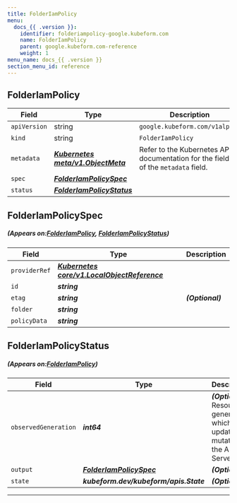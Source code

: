 ```yaml
---
title: FolderIamPolicy
menu:
  docs_{{ .version }}:
    identifier: folderiampolicy-google.kubeform.com
    name: FolderIamPolicy
    parent: google.kubeform.com-reference
    weight: 1
menu_name: docs_{{ .version }}
section_menu_id: reference
---
```


## FolderIamPolicy
| Field | Type | Description |
| ------ | ----- | ----------- |
| `apiVersion` | string | `google.kubeform.com/v1alpha1` |
|    `kind` | string | `FolderIamPolicy` |
| `metadata` | ***[Kubernetes meta/v1.ObjectMeta](https://kubernetes.io/docs/reference/generated/kubernetes-api/v1.13/#objectmeta-v1-meta)***|Refer to the Kubernetes API documentation for the fields of the `metadata` field.|
| `spec` | ***[FolderIamPolicySpec](#FolderIamPolicySpec)***||
| `status` | ***[FolderIamPolicyStatus](#FolderIamPolicyStatus)***||
## FolderIamPolicySpec
##### (Appears on:[FolderIamPolicy](#FolderIamPolicy), [FolderIamPolicyStatus](#FolderIamPolicyStatus))
| Field | Type | Description |
| ------ | ----- | ----------- |
| `providerRef` | ***[Kubernetes core/v1.LocalObjectReference](https://kubernetes.io/docs/reference/generated/kubernetes-api/v1.13/#localobjectreference-v1-core)***||
| `id` | ***string***||
| `etag` | ***string***| ***(Optional)*** |
| `folder` | ***string***||
| `policyData` | ***string***||
## FolderIamPolicyStatus
##### (Appears on:[FolderIamPolicy](#FolderIamPolicy))
| Field | Type | Description |
| ------ | ----- | ----------- |
| `observedGeneration` | ***int64***| ***(Optional)*** Resource generation, which is updated on mutation by the API Server.|
| `output` | ***[FolderIamPolicySpec](#FolderIamPolicySpec)***| ***(Optional)*** |
| `state` | ***kubeform.dev/kubeform/apis.State***| ***(Optional)*** |
---
